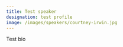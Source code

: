 ```yaml
---
title: Test speaker
designation: test profile
image: /images/speakers/courtney-irwin.jpg
---
```

Test bio